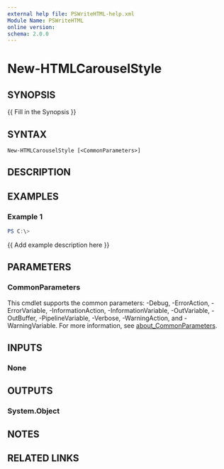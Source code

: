 ```yaml
---
external help file: PSWriteHTML-help.xml
Module Name: PSWriteHTML
online version:
schema: 2.0.0
---
```


# New-HTMLCarouselStyle

## SYNOPSIS
{{ Fill in the Synopsis }}

## SYNTAX

```
New-HTMLCarouselStyle [<CommonParameters>]
```

## DESCRIPTION


## EXAMPLES

### Example 1
```powershell
PS C:\> 
```

{{ Add example description here }}

## PARAMETERS

### CommonParameters
This cmdlet supports the common parameters: -Debug, -ErrorAction, -ErrorVariable, -InformationAction, -InformationVariable, -OutVariable, -OutBuffer, -PipelineVariable, -Verbose, -WarningAction, and -WarningVariable. For more information, see [about_CommonParameters](http://go.microsoft.com/fwlink/?LinkID=113216).

## INPUTS

### None

## OUTPUTS

### System.Object
## NOTES

## RELATED LINKS
